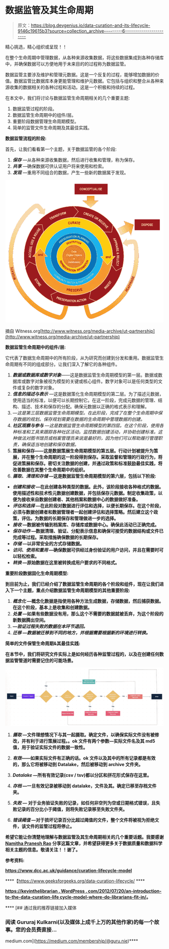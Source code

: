 # 数据监管及其生命周期

> 原文：<https://blog.devgenius.io/data-curation-and-its-lifecycle-9146c19615b3?source=collection_archive---------6----------------------->

精心挑选，精心组织或呈现！！

在整个生命周期中管理数据，从各种来源收集数据，将这些数据集成到各种存储库中，并确保数据可以方便地用于未来目的的过程称为数据监管。

数据监管主要涉及维护和管理元数据。这是一个反复的过程，能够增加数据的价值。数据监管比数据库本身更能管理和维护元数据。它包括与组织和整合从各种来源收集的数据相关的各种过程和活动。这是一个积极和持续的过程。

在本文中，我们将讨论与数据监管生命周期相关的几个重要主题:

1.  数据监管过程的阶段。
2.  数据监管生命周期中的组件/层。
3.  重要阶段数据管理生命周期模型。
4.  简单的监管文件生命周期及其最佳实践。

**数据监管流程的阶段:**

首先，让我们看看第一个主题，关于数据监管的各个阶段:

1.  ***保存*** —从各种来源收集数据，然后进行收集和管理，称为保存。
2.  ***共享*** —确保数据可供认证用户将来使用和检索。
3.  ***发现*** —重用不同组合的数据，产生一些新的数据属于发现。

![](img/440238f7b61a1513f1fdfb12167613a3.png)

摘自 Witness.org[http://www.witness.org/media-archive/ut-partnership](http://www.witness.org/media-archive/ut-partnership)

**数据监管生命周期中的组件/层:**

它代表了数据生命周期中的所有阶段，从为研究而创建到分发和重用。数据监管生命周期有不同的组成部分。让我们深入了解它的各种组件。

1.  ***数据或数据库或数字对象***——这是数据监管生命周期模型的第一层。数据或数据库或数字对象被视为模型的关键或核心组件。数字对象可以是任何类型的文件或复杂的数字对象。
2.  ***信息的描述与表示*** —这是数据策化生命周期模型的第二层。为了描述元数据，使用适当的标准，以便可以长期控制它。在这一阶段，完成元数据的管理、结构、描述、技术和保存的分配。确保元数据以正确的格式表示和理解。
3.  *—这是第三层数据监管生命周期模型。在此阶段，完成了在整个生命周期中保存数据的规划。保存规划需要在数据的生命周期中管理数据的创建。*
4.  ****社区观察与参与*** —这是数据监管生命周期模型的第四层。在这个阶段，使用各种标准和工具来跟踪各种社区活动。监控数据创建活动，并协助创建标准。这种做法对图书馆员或档案管理员来说是最好的，因为他们可以帮助履行管理职责，确保适当地创建和保存数据。*
5.  **策展和保存——这是数据策展生命周期模型的第五层。行动计划被提升为策展，并在整个生命周期的这一阶段得到保存。采取监督和管理的行政行为，将促进策展和保存。密切关注数据的创建，并通过政策和标准鼓励最佳实践，将改善数据在其整个生命周期中的组织。**
6.  *****摄取、清理和存储*** —这是数据监管生命周期模型的第六层，包括以下阶段:**

*   ***创建和接收* —在此创建各种类型的数据。此外，该阶段接收各种格式的数据。使用描述性和技术性元数据创建数据，并包括保存元数据。制定收集政策，以便为接收来自数据创建者、其他档案和数据中心的数据做好准备。**
*   ***评估和选择* —在此阶段对数据进行评估和选择，以便长期保存。在这个阶段，必须与数据创建者和数据管理者一起创建评估和选择策略。然后建立这个政策，评估。为数据的长期保存和管理做进一步的选择。**
*   ***接收* —数据被传输到档案库、存储库或数据中心。确保此活动已正确完成。**
*   ***保存动作* —数据清理、验证、分配表示信息和确保可接受的数据结构或文件已完成等过程。采取措施确保数据的长期保存。**
*   ***存储* —以非常安全的方式存储数据。**
*   ***访问、使用和重用* —确保数据可供经过身份验证的用户访问，并且在需要时可以轻松检索。**
*   ***转换* —原始数据在这里被转换成用户要求的不同格式。**

****重要阶段数据固化生命周期模型:****

**到目前为止，我们已经介绍了数据监管生命周期的各个阶段和组件，现在让我们进入下一个主题，重点介绍数据监管生命周期模型的其他重要阶段:**

1.  *****概念化*** —概念化数据是指使用各种方法生成数据，存储数据，然后捕获数据。在这个阶段，基本上是收集和创建数据。**
2.  *****处置*** —如果有些数据没有用，那么这个不需要的数据就被丢弃，为这个阶段的新数据腾出空间。**
3.  ***—验证过程失败的数据在本环节退回。***
4.  ******迁移*** —数据被迁移到不同的地方，并根据需要根据新的环境进行转换。***

****简单的文件保管生命周期&其最佳实践:****

**在本节中，我们将研究文件实际上是如何经历各种监管过程的，以及在创建任何数据监管管道时需要记住的可能场景。**

**![](img/182464d9da233ec87ffabfa669ada2c4.png)**

1.  *****摄取*** —文件理想情况下与其一起摄取。确定文件，以确保实际文件没有被修改，并有利于进行策展过程。。ok 文件有两个参数—实际文件名及其 md5 值，用于验证实际文件的数据一致性。**
2.  *****有效***——如果实际文件有正确的话。ok 文件以及其中的所有记录都是有效的，那么它将被移动到 Datalake，然后被移动到 archive 文件夹。**
3.  *****Datalake*** —所有有效记录(csv / tsv)都以分区和拼花形式保存在这里。**
4.  *****存档*** —一旦有效记录被移动到 datalake，文件及其。确定已移至存档文件夹。**

6.  *******失败* —** 对于业务验证失败的记录，如任何非空列为空或日期格式错误，且失败记录的百分比小于阈值，则将失败记录移至失败文件夹。****
7.  *******错误阈值*** —对于损坏记录百分比超过阈值的文件，整个文件将被视为拒绝文件，该文件的监管过程将停止。****

****希望它能让你清楚地理解与数据监管及其生命周期相关的几个重要话题。我要感谢 [Namitha Pranesh Rao](https://medium.com/u/da60ea284528?source=post_page-----9146c19615b3--------------------------------) 分享这篇文章，并希望获得更多关于数据质量和数据科学相关主题的信息。敬请关注！！谢了。****

****参考资料:****

****https://www.dcc.ac.uk/guidance/curation-lifecycle-model****

****【https://www.geeksforgeeks.org/data-curation-lifecycle/ ****

****[https://kevinthelibrarian . WordPress . com/2012/07/20/an-introduction-to-the-data-curation-life cycle-model-where-do-librarians-fit-in/](https://kevinthelibrarian.wordpress.com/2012/07/20/an-introduction-to-the-data-curation-lifecycle-model-where-do-librarians-fit-in/)。****

****[](https://medium.com/membership/@guru.nie) [## 通过我的推荐链接加入媒体

### 阅读 Gururaj Kulkarni(以及媒体上成千上万的其他作家)的每一个故事。您的会员费直接…

medium.com](https://medium.com/membership/@guru.nie)****